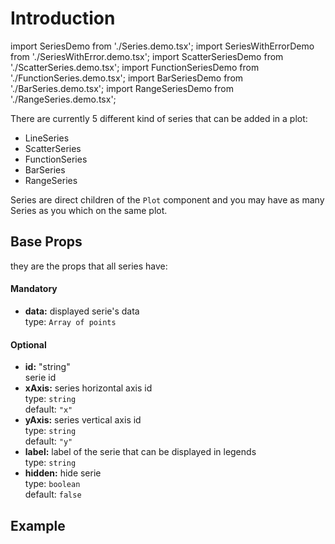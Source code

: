 # Introduction

import SeriesDemo from './Series.demo.tsx';
import SeriesWithErrorDemo from './SeriesWithError.demo.tsx';
import ScatterSeriesDemo from './ScatterSeries.demo.tsx';
import FunctionSeriesDemo from './FunctionSeries.demo.tsx';
import BarSeriesDemo from './BarSeries.demo.tsx';
import RangeSeriesDemo from './RangeSeries.demo.tsx';

There are currently 5 different kind of series that can be added in a plot:

- LineSeries
- ScatterSeries
- FunctionSeries
- BarSeries
- RangeSeries

Series are direct children of the `Plot` component and you may have as many Series as you which on the same plot.

## Base Props

they are the props that all series have:

#### Mandatory

- **data:** displayed serie's data<br/>
  type: `Array of points`

#### Optional

- **id:** "string"<br/>
  serie id
- **xAxis:** series horizontal axis id <br />
  type: `string`<br/>
  default: `"x"`
- **yAxis:** series vertical axis id <br />
  type: `string`<br/>
  default: `"y"`
- **label:** label of the serie that can be displayed in legends<br />
  type: `string`<br/>
- **hidden:** hide serie<br />
  type: `boolean`<br/>
  default: `false`

<!--
  todo: in next release

 - **xShift:** "number or string"<br />
  type: `number or string`<br/>
  default: `0`
- **yShift:** "number or string"<br />
  type: `number or string`<br/>
  default: `0`
  -->

## Example

<SeriesDemo />

